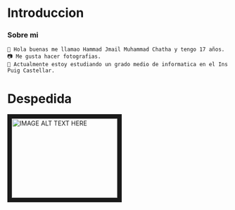 # Introduccion
### Sobre mi  
```
👋 Hola buenas me llamao Hammad Jmail Muhammad Chatha y tengo 17 años.
📷 Me gusta hacer fotografias.
🌱 Actualmente estoy estudiando un grado medio de informatica en el Ins Puig Castellar.
```

# Despedida 

<a href="https://www.youtube.com/watch?v=KEsMNYlc0YU
" target="_blank"><img src="https://github.com/hammad2003/Introduccion/blob/main/Fotos/1.jpg" 
alt="IMAGE ALT TEXT HERE" width="240" height="180" border="10" /></a>

